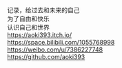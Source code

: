记录，给过去和未来的自己  
为了自由和快乐  
认识自己和世界  
https://aoki393.itch.io/  
https://space.bilibili.com/1055768998  
https://weibo.com/u/7386227748  
https://github.com/aoki393  